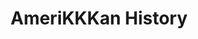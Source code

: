 ---
pid: RS86
title: AmeriKKKan History
location_transcription: Rittenhouse- the wealthiest pocket in Philly
zipcode: '19143'
outside_phl: 
neighborhood: University City
age: '22'
age_range: 20-29
instagram: 
image_file_name: RS_86.jpg
proposal_transcription: |-
  Shackles and cuffs interlocked & chained together, the chains made entirely of money.
  On a platform or pedestal but the pile of shackles hangs off from multiple sides onto the floor where folx can't ignore it
topic: Class Structure,History,Social Justice
topic_summary: 0, 0, 0
type: Sculpture Statue
keywords_other: 
credit: 
image_labels: 
twitter: 
facebook: 
permalink: "/monuments/rs86/"
layout: item-page
---